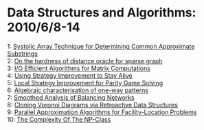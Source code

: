 # Data Structures and Algorithms: 2010/6/8-14  
1: [Systolic Array Technique for Determining Common Approximate Substrings](https://doi.org/10.48550/arXiv.1006.1104)  
2: [On the hardness of distance oracle for sparse graph](https://doi.org/10.48550/arXiv.1006.1117)  
3: [I/O Efficient Algorithms for Matrix Computations](https://doi.org/10.48550/arXiv.1006.1307)  
4: [Using Strategy Improvement to Stay Alive](https://doi.org/10.48550/arXiv.1006.1405)  
5: [Local Strategy Improvement for Parity Game Solving](https://doi.org/10.48550/arXiv.1006.1409)  
6: [Algebraic characterisation of one-way patterns](https://doi.org/10.48550/arXiv.1006.1431)  
7: [Smoothed Analysis of Balancing Networks](https://doi.org/10.48550/arXiv.1006.1443)  
8: [Cloning Voronoi Diagrams via Retroactive Data Structures](https://doi.org/10.48550/arXiv.1006.1921)  
9: [Parallel Approximation Algorithms for Facility-Location Problems](https://doi.org/10.48550/arXiv.1006.1923)  
10: [The Complexity Of The NP-Class](https://doi.org/10.48550/arXiv.1006.2218)  